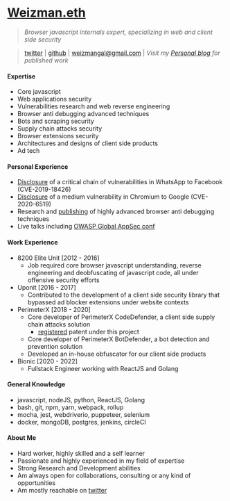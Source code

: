 # [Weizman.eth](https://weizman.github.io/)

> *Browser javascript internals expert, specializing in web and client side security*

> [twitter](https://twitter.com/WeizmanGal) | [github](https://github.com/weizman/) | [weizmangal@gmail.com](mailto:weizmangal@gmail.com) | *Visit my [Personal blog](https://weizman.github.io/) for published work*

#### Expertise

* Core javascript
* Web applications security
* Vulnerabilities research and web reverse engineering
* Browser anti debugging advanced techniques
* Bots and scraping security
* Supply chain attacks security
* Browser extensions security
* Architectures and designs of client side products
* Ad tech

#### Personal Experience

* [Disclosure](https://weizman.github.io/?WhatsApp-Vulnerability-Disclosure-Read-Permissions-From-The-File-System-(CVE-2019-18426)) of a critical chain of vulnerabilities in WhatsApp to Facebook (CVE-2019-18426)
* [Disclosure](https://weizman.github.io/?csp-bypass-vul) of a medium vulnerability in Chromium to Google (CVE-2020-6519)
* Research and [publishing](https://weizman.github.io/?javascript-anti-debugging-some-next-level-shit-part-1) of highly advanced browser anti debugging techniques
* Live talks including [OWASP Global AppSec conf](https://www.youtube.com/watch?v=YAHze5bKmek)

#### Work Experience

* 8200 Elite Unit [2012 - 2016]
    * Job required core browser javascript understanding, reverse engineering and deobfuscating of javascript code, all 
        under offensive security efforts 
* Uponit [2016 - 2017]
    * Contributed to the development of a client side security library that bypassed ad blocker extensions under website contexts
* PerimeterX [2018 - 2020]
    * Core developer of PerimeterX CodeDefender, a client side supply chain attacks solution
        * [registered](https://patents.justia.com/inventor/gal-weizman) patent under this project
    * Core developer of PerimeterX BotDefender, a bot detection and prevention solution
    * Developed an in-house obfuscator for our client side products
* Bionic [2020 - 2022]
    * Fullstack Engineer working with ReactJS and Golang

#### General Knowledge

* javascript, nodeJS, python, ReactJS, Golang
* bash, git, npm, yarn, webpack, rollup
* mocha, jest, webdriverio, puppeteer, selenium
* docker, mongoDB, postgres, jenkins, circleCI

#### About Me

* Hard worker, highly skilled and a self learner
* Passionate and highly experienced in my field of expertise
* Strong Research and Development abilities
* Am always open for collaborations, consulting or any kind of opportunities
* Am mostly reachable on [twitter](https://twitter.com/WeizmanGal)
